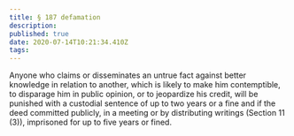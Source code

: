 ```yaml
---
title: § 187 defamation 
description: 
published: true
date: 2020-07-14T10:21:34.410Z
tags: 
---
```


Anyone who claims or disseminates an untrue fact against better knowledge in relation to another, which is likely to make him contemptible, to disparage him in public opinion, or to jeopardize his credit, will be punished with a custodial sentence of up to two years or a fine and if the deed committed publicly, in a meeting or by distributing writings (Section 11 (3)), imprisoned for up to five years or fined.